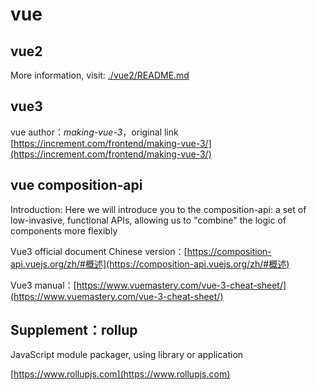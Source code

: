 # vue
## vue2
More information, visit: [./vue2/README.md](./vue2/README.md)
## vue3

vue author：*making-vue-3*，original link [https://increment.com/frontend/making-vue-3/](https://increment.com/frontend/making-vue-3/)

## vue composition-api
Introduction: Here we will introduce you to the composition-api: a set of low-invasive, functional APIs, allowing us to "combine" the logic of components more flexibly

Vue3 official document Chinese version：[https://composition-api.vuejs.org/zh/#概述](https://composition-api.vuejs.org/zh/#概述)

Vue3 manual：[https://www.vuemastery.com/vue-3-cheat-sheet/](https://www.vuemastery.com/vue-3-cheat-sheet/)


## Supplement：rollup
 JavaScript module packager, using library or application
 
[https://www.rollupjs.com](https://www.rollupjs.com)